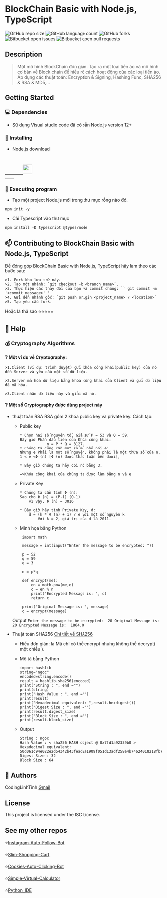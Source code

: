 # BlockChain Basic with Node.js, TypeScript

![GitHub repo size](https://img.shields.io/github/repo-size/codinglinhtinh/Node.js-blockchain-basic?style=for-the-badge)
![GitHub language count](https://img.shields.io/github/languages/count/codinglinhtinh/Node.js-blockchain-basic?style=for-the-badge)
![GitHub forks](https://img.shields.io/github/forks/codinglinhtinh/Node.js-blockchain-basic?style=for-the-badge)
![Bitbucket open issues](https://img.shields.io/bitbucket/issues/codinglinhtinh/Node.js-blockchain-basic?style=for-the-badge)
![Bitbucket open pull requests](https://img.shields.io/bitbucket/pr-raw/codinglinhtinh/Node.js-blockchain-basic?style=for-the-badge)

## Description
>Một mô hình BlockChain đơn giản.
>Tạo ra một loại tiền ảo và mô hình cơ bản về Block chain để hiểu rõ cách hoạt động của các loại tiền ảo.
>Áp dụng các thuật toán: Encryption & Signing, Hashing Func, SHA256 & RSA & MD5,...

## Getting Started
### 💻 Dependencies

* Sử dụng Visual studio code đã có sẵn Node.js version 12+

### 🚀 Installing

* Node.js download

<code>
    <a href="https://nodejs.org/en/download/">
        <img height="30" src="https://img.shields.io/badge/Node.js-43853D?style=for-the-badge&logo=node.js&logoColor=white">
    </a>
</code>

### 🚀 Executing program
* Tạo một project Node.js mới trong thư mục rỗng nào đó.
```
npm init -y
```

* Cài Typescript vào thư mục
```
npm install -D typescript @types/node
```

## 📫 Contributing to BlockChain Basic with Node.js, TypeScript
Để đóng góp BlockChain Basic with Node.js, TypeScript hãy làm theo các bước sau:

    >1. Fork kho lưu trữ này.
    >2. Tạo một nhánh: `git checkout -b <branch_name>`.
    >3. Thực hiện các thay đổi của bạn và commit chúng: `` git commit -m '<commit_message>' '
    >4. Gửi đến nhánh gốc: `git push origin <project_name> / <location>`
    >5. Tạo yêu cầu fork.

Hoặc là thả sao ⭐⭐⭐⭐⭐

## 🔎 Help

### 💰 Cryptography Algorithms
#### ❔ Một ví dụ về Cryptography:
    >1.Client (ví dụ: trình duyệt) gửi khóa công khai(public key) của nó đến Server và yêu cầu một số dữ liệu.

    >2.Server mã hóa dữ liệu bằng khóa công khai của Client và gửi dữ liệu đã mã hóa.

    >3.Client nhận dữ liệu này và giải mã nó.

#### ❔ Một số Cryptography được dùng project này
* thuật toán RSA 
RSA gồm 2 khóa public key và private key.
Cách tạo:
    * Public key
        ```
        * Chọn hai số nguyên tố. Giả sử P = 53 và Q = 59.
        Bây giờ Phần đầu tiên của Khóa công khai: 
                    n = P * Q = 3127.
        * Chúng ta cũng cần một số mũ nhỏ nói e:
        Nhưng e Phải là một số nguyên, không phải là một thừa số của n. 1 < e <Φ (n) [Φ (n) được thảo luận bên dưới],

        * Bây giờ chúng ta hãy coi nó bằng 3.

        =>Khóa công khai của chúng ta được làm bằng n và e

        ```
    
   * Private Key
        ```
        * Chúng ta cần tính Φ (n):
        Sao cho Φ (n) = (P-1) (Q-1)
            vì vậy, Φ (n) = 3016

        * Bây giờ hãy tính Private Key, d:
            d = (k * Φ (n) + 1) / e với một số nguyên k
                Với k = 2, giá trị của d là 2011.
        ```
    
   * Minh họa bằng Python
   
       ```
        import math

        message = int(input("Enter the message to be encrypted: ")) 

        p = 52
        q = 59
        e = 3

        n = p*q

        def encrypt(me):
            en = math.pow(me,e)
            c = en % n
            print("Encrypted Message is: ", c)
            return c

        print("Original Message is: ", message)
        c = encrypt(message)
        ```
   Output
        ```
        Enter the message to be encrypted: 
        20
        Original Message is:  20
        Encrypted Message is:  1864.0
        ```

* Thuật toán SHA256
    [Chi tiết về SHA256](https://www.simplilearn.com/tutorials/cyber-security-tutorial/sha-256-algorithm#what_is_hashing)

    * Hiểu đơn giản: là Mã chỉ có thể encrypt nhưng không thể decrypt( một chiều ).

    * Mô tả bằng Python
        ```
        import hashlib
        string="ngoc"
        encoded=string.encode()
        result = hashlib.sha256(encoded)
        print("String : ", end ="")
        print(string)
        print("Hash Value : ", end ="")
        print(result)
        print("Hexadecimal equivalent: ",result.hexdigest())
        print("Digest Size : ", end ="")
        print(result.digest_size)
        print("Block Size : ", end ="")
        print(result.block_size)
        ```
    * Output
        ```
        String : ngoc
        Hash Value : < sha256 HASH object @ 0x7fd1a92339b0 >
        Hexadecimal equivalent:  50d061c94e022e2d54342b43fead2a1909f051d13adf258e4b74624018218fb7
        Digest Size : 32
        Block Size : 64
        ```

## 🧐 Authors

CodingLinhTinh 
[Gmail](ngocquachgamedevz@gmail.com)


## License

This project is licensed under the ISC License.

## See my other repos
⭐<a href="https://github.com/CodingLinhTinh/Instagram-Auto-Follow-Bot.git">Instagram-Auto-Follow-Bot</a>

⭐<a href="https://github.com/CodingLinhTinh/Slim-Shopping-Cart.git">Slim-Shopping-Cart</a>

⭐<a href="https://github.com/CodingLinhTinh/Cookies-Auto-Clicking-Bot.git">Cookies-Auto-Clicking-Bot</a>

⭐<a href="https://github.com/CodingLinhTinh/Simple-Virtual-Calculator.git">Simple-Virtual-Calculator</a>

⭐<a href="https://github.com/CodingLinhTinh/Python_IDE.git">Python_IDE</a>


